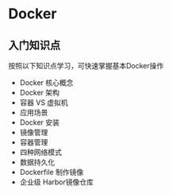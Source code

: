 # Docker

## 入门知识点

按照以下知识点学习，可快速掌握基本Docker操作

- Docker 核心概念
- Docker 架构
- 容器 VS 虚拟机
- 应用场景
- Docker 安装
- 镜像管理
- 容器管理
- 四种网络模式
- 数据持久化
- Dockerfile 制作镜像
- 企业级 Harbor镜像仓库
